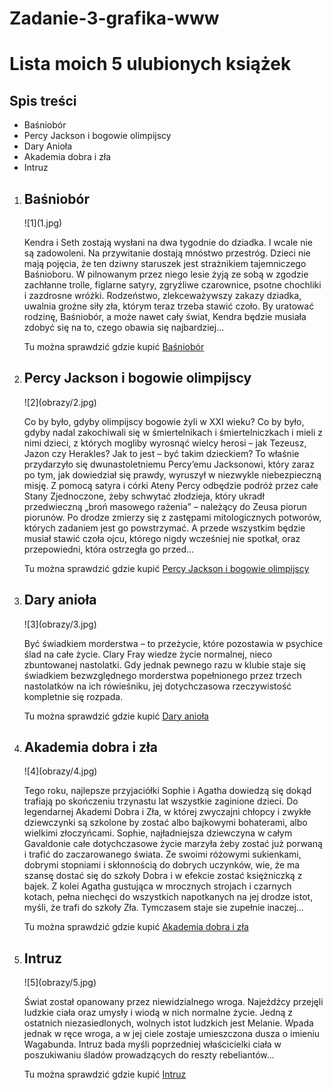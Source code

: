 # Zadanie-3-grafika-www
<h1>Lista moich 5 ulubionych książek</h1> 
<h2>Spis treści</h2>
<ul>
<li>Baśniobór</li>
<li>Percy Jackson i bogowie olimpijscy</li>
<li>Dary Anioła</li>
<li>Akademia dobra i zła</li>
<li>Intruz</li>
</ul>
<ol>
<li><b><h2>Baśniobór</h2></b></li>
![1](1.jpg)
<p>Kendra i Seth zostają wysłani na dwa tygodnie do dziadka. I wcale nie są zadowoleni. Na przywitanie dostają mnóstwo przestróg. Dzieci nie mają pojęcia, że ten dziwny staruszek jest strażnikiem tajemniczego Baśnioboru. W pilnowanym przez niego lesie żyją ze sobą w zgodzie zachłanne trolle, figlarne satyry, zgryźliwe czarownice, psotne chochliki i zazdrosne wróżki. Rodzeństwo, zlekceważywszy zakazy dziadka, uwalnia groźne siły zła, którym teraz trzeba stawić czoło. By uratować rodzinę, Baśniobór, a może nawet cały świat, Kendra będzie musiała zdobyć się na to, czego obawia się najbardziej...</p>
<p>Tu można sprawdzić gdzie kupić <a href="https://lubimyczytac.pl/ksiazka/85361/basniobor" title="Baśniobór"> Baśniobór</a></p>
<li><b><h2>Percy Jackson i bogowie olimpijscy</h2></b></li>
![2](obrazy/2.jpg)
<p>Co by było, gdyby olimpijscy bogowie żyli w XXI wieku? Co by było, gdyby nadal zakochiwali się w śmiertelnikach i śmiertelniczkach i mieli z nimi dzieci, z których mogliby wyrosnąć wielcy herosi – jak Tezeusz, Jazon czy Herakles? Jak to jest – być takim dzieckiem? To właśnie przydarzyło się dwunastoletniemu Percy’emu Jacksonowi, który zaraz po tym, jak dowiedział się prawdy, wyruszył w niezwykle niebezpieczną misję. Z pomocą satyra i córki Ateny Percy odbędzie podróż przez całe Stany Zjednoczone, żeby schwytać złodzieja, który ukradł przedwieczną „broń masowego rażenia” – należący do Zeusa piorun piorunów. Po drodze zmierzy się z zastępami mitologicznych potworów, których zadaniem jest go powstrzymać. A przede wszystkim będzie musiał stawić czoła ojcu, którego nigdy wcześniej nie spotkał, oraz przepowiedni, która ostrzegła go przed…</p>
<p>Tu można sprawdzić gdzie kupić <a href="https://lubimyczytac.pl/ksiazka/298431/zlodziej-pioruna" title="Percy Jackson i bogowie olimpijscy"> Percy Jackson i bogowie olimpijscy</a></p>
<li><b><h2>Dary anioła</h2></b></li>
![3](obrazy/3.jpg)
<p>Być świadkiem morderstwa – to przeżycie, które pozostawia w psychice ślad na całe życie. Clary Fray wiedze życie normalnej, nieco zbuntowanej nastolatki. Gdy jednak pewnego razu w klubie staje się świadkiem bezwzględnego morderstwa popełnionego przez trzech nastolatków na ich rówieśniku, jej dotychczasowa rzeczywistość kompletnie się rozpada.</p>
<p>Tu można sprawdzić gdzie kupić <a href="https://lubimyczytac.pl/ksiazka/4807935/miasto-kosci?" title="Dary anioła"> Dary anioła</a></p>
<li><b><h2>Akademia dobra i zła</h2></b></li>
![4](obrazy/4.jpg)
<p>Tego roku, najlepsze przyjaciółki Sophie i Agatha dowiedzą się dokąd trafiają po skończeniu trzynastu lat wszystkie zaginione dzieci. Do legendarnej Akademi Dobra i Zła, w której zwyczajni chłopcy i zwykłe dziewczynki są szkolone by zostać albo bajkowymi bohaterami, albo wielkimi złoczyńcami. Sophie, najładniejsza dziewczyna w całym Gavaldonie całe dotychczasowe życie marzyła żeby zostać już porwaną i trafić do zaczarowanego świata. Ze swoimi różowymi sukienkami, dobrymi stopniami i skłonnością do dobrych uczynków, wie, że ma szansę dostać się do szkoły Dobra i w efekcie zostać księżniczką z bajek. Z kolei Agatha gustująca w mrocznych strojach i czarnych kotach, pełna niechęci do wszystkich napotkanych na jej drodze istot, myśli, że trafi do szkoły Zła. Tymczasem staje sie zupełnie inaczej...</p>
<p>Tu można sprawdzić gdzie kupić <a href="https://lubimyczytac.pl/ksiazka/248047/akademia-dobra-i-zla" title="Akademia dobra i zła"> Akademia dobra i zła</a></p>
<li><b><h2>Intruz</h2></b></li>
![5](obrazy/5.jpg)
<p>Świat został opanowany przez niewidzialnego wroga. Najeźdźcy przejęli ludzkie ciała oraz umysły i wiodą w nich normalne życie. Jedną z ostatnich niezasiedlonych, wolnych istot ludzkich jest Melanie. Wpada jednak w ręce wroga, a w jej ciele zostaje umieszczona dusza o imieniu Wagabunda. Intruz bada myśli poprzedniej właścicielki ciała w poszukiwaniu śladów prowadzących do reszty rebeliantów...</p>
<p>Tu można sprawdzić gdzie kupić <a href="https://lubimyczytac.pl/ksiazka/174518/intruz" title="Intruz"> Intruz</a></p>

